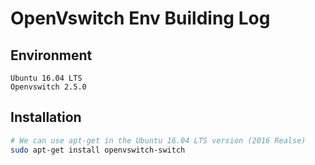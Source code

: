 # OpenVswitch Env Building Log

## Environment
```
Ubuntu 16.04 LTS
Openvswitch 2.5.0
```

## Installation
```Bash
# We can use apt-get in the Ubuntu 16.04 LTS version (2016 Realse)
sudo apt-get install openvswitch-switch
```
